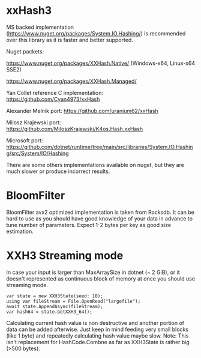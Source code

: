 # xxHash3
MS backed implementation (https://www.nuget.org/packages/System.IO.Hashing/) is recommended over this library as it is faster and better supported.

Nuget packets:

https://www.nuget.org/packages/XXHash.Native/ (Windows-x64, Linux-x64 SSE2)

https://www.nuget.org/packages/XXHash.Managed/

Yan Collet reference C implementation: https://github.com/Cyan4973/xxHash

Alexander Melnik port: https://github.com/uranium62/xxHash

Milosz Krajewski port: https://github.com/MiloszKrajewski/K4os.Hash.xxHash

Microsoft port: https://github.com/dotnet/runtime/tree/main/src/libraries/System.IO.Hashing/src/System/IO/Hashing

There are some others implementations available on nuget, but they are much slower or produce incorrect results.

# BloomFilter

BloomFilter avx2 optimized implementation is taken from Rocksdb. It can be hard to use as you should have good knowledge of your data in advance to tune number of parameters. Expect 1-2 bytes per key as good size estimation. 

# XXH3 Streaming mode

In case your input is larger than MaxArraySize in dotnet (~ 2 GiB), or it doesn't represented as continuous block of memory at once you should use streaming mode.

```CSharp
var state = new XXH3State(seed: 10);
using var fileStream = File.OpenRead("largefile");
await state.AppendAsync(fileStream);
var hash64 = state.GetXXH3_64();
```

Calculating current hash value is non destructive and another portion of data can be added afterwise. Just keep in mind feeding very small blocks (like 1 byte) and repeatedly calculating hash value maybe slow.
Note: This isn't replacement for HashCode.Combne as far as XXH3State is rather big (>500 bytes).